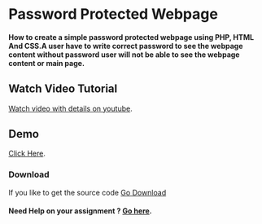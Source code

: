 # Password Protected Webpage
#### How to create a simple password protected webpage using PHP, HTML And CSS.A user have to write correct password to see the webpage content without password user will not be able to see the webpage content or main page.


## Watch Video Tutorial
[Watch video with details on youtube](https://youtu.be/gBrDSFeSFO4).

## Demo
[Click Here](https://cpwebpage.herokuapp.com/).

### Download
If you like to get the source code [Go Download](https://github.com/jaffery97/ppwebpage/archive/master.zip)

#### Need Help on your assignment ? [Go here](https://edchat.info/ed).
